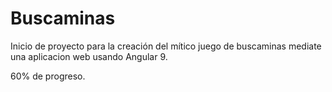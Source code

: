 # Buscaminas

Inicio de proyecto para la creación del mítico juego de buscaminas mediate una aplicacion web usando Angular 9.

60% de progreso.
